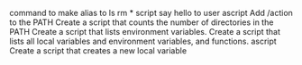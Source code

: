 command to make alias to ls rm *
script say hello to user
ascript Add /action to the PATH
Create a script that counts the number of directories in the PATH
Create a script that lists environment variables.
Create a script that lists all local variables and environment variables, and functions.
ascript Create a script that creates a new local variable
